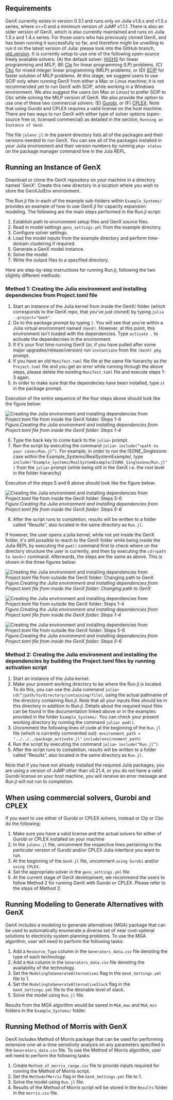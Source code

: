 ## Requirements

GenX currently exists in version 0.3.1 and runs only on Julia v1.6.x and v1.5.x series, where x>=0 and a minimum version of JuMP v1.1.1.
There is also an older version of GenX, which is also currently maintained and runs on Julia 1.3.x and 1.4.x series.
For those users who has previously cloned GenX, and has been running it successfully so far, and therefore might be unwilling to run it on the latest version of Julia:
please look into the GitHub branch, [old_version](https://github.com/GenXProject/GenX/tree/old_version).
It is currently setup to use one of the following open-source freely available solvers:
(A) the default solver: [HiGHS](https://github.com/jump-dev/HiGHS.jl) for linear programming and MILP,
(B) [Clp](https://github.com/jump-dev/Clp.jl) for linear programming (LP) problems,
(C) [Cbc](https://github.com/jump-dev/Cbc.jl) for mixed integer linear programming (MILP) problems,
or (D) [SCIP](https://www.scipopt.org) for faster solution of MILP problems.
At this stage, we suggest users to use SCIP only when running GenX from either a Mac or Linux machine;
it is not recommended yet to run GenX with SCIP, while working in a Windows environment.
We also suggest the users (on Mac or Linux) to prefer SCIP to Cbc while solving the MILP version of GenX.
We also provide the option to use one of these two commercial solvers: 
(E) [Gurobi](https://www.gurobi.com), or
(F) [CPLEX](https://www.ibm.com/analytics/cplex-optimizer).
Note that using Gurobi and CPLEX requires a valid license on the host machine.
There are two ways to run GenX with either type of solver options (open-source free or, licensed commercial) as detailed in the section, `Running an Instance of GenX`.

The file `julenv.jl` in the parent directory lists all of the packages and their versions needed to run GenX. You can see all of the packages installed in your Julia environment and their version numbers by running `pkg> status` on the package manager command line in the Jula REPL.

## Running an Instance of GenX

Download or clone the GenX repository on your machine in a directory named 'GenX'. Create this new directory in a location where you wish to store the GenXJulEnv environment.

The Run.jl file in each of the example sub-folders within `Example_Systems/` provides an example of how to use GenX.jl for capacity expansion modeling. The following are the main steps performed in the Run.jl script:

1. Establish path to environment setup files and GenX source files.
2. Read in model settings `genx_settings.yml` from the example directory.
3. Configure solver settings.
4. Load the model inputs from the example directory and perform time-domain clustering if required.
5. Generate a GenX model instance.
6. Solve the model.
7. Write the output files to a specified directory.

Here are step-by-step instructions for running Run.jl, following the two slightly different methods:

### Method 1: Creating the Julia environment and installing dependencies from Project.toml file

1. Start an instance of the Julia kernel from inside the GenX/ folder (which corresponds to the GenX repo, that you've just cloned) by typing `julia --project="GenX"`.
2. Go to the package prompt by typing `]`. You will see that you're within a Julia virtual environment named `(GenX)`. However, at this point, this environment isn't loaded with the dependencies. Type `activate .` to activate the dependecnies in the environment.
3. If it's your first time running GenX (or, if you have pulled after some major upgrades/release/version) run `instantiate` from the `(GenX) pkg` prompt.
4. If you have an old `Manifest.toml` file file at the same file hierarchy as the `Project.toml` file and you get an error while running through the above steps, please delete the existing `Manifest.toml` file and execute steps 1-3 again.
5. In order to make sure that the dependecies have been installed, type `st` in the package prompt.

Execution of the entire sequence of the four steps above should look like the figure below:

![Creating the Julia environment and installing dependencies from Project.toml file from inside the GenX folder: Steps 1-4](assets/Method1_Julia_Kernel_from_inside_GenX_Step1_Updated.png)
*Figure.Creating the Julia environment and installing dependencies from Project.toml file from inside the GenX folder: Steps 1-4*

6. Type the back key to come back to the `julia>` prompt.
7. Run the script by executing the command `julia> include(“<path to your case>/Run.jl”)`. For example, in order to run the ISONE_Singlezone case within the Example_Systems/RealSystemExample/, type `include("Example_Systems/RealSystemExample/ISONE_Singlezone/Run.jl")` from the `julia>` prompt (while being still in the GenX i.e. the root level in the folder hierarchy)

Execution of the steps 5 and 6 above should look like the figure below:

![Creating the Julia environment and installing dependencies from Project.toml file from inside the GenX folder: Steps 5-6](assets/Method1_Julia_Kernel_from_inside_GenX_Step2_Updated.png)
*Figure.Creating the Julia environment and installing dependencies from Project.toml file from inside the GenX folder: Steps 5-6*

8. After the script runs to completion, results will be written to a folder called “Results”, also located in the same directory as `Run.jl`.

If however, the user opens a julia kernel, while not yet inside the GenX folder, it's still possible to reach to the GenX folder while being inside the Julia REPL by executing the `pwd()` command first to check where on the directory structure the user is currently, and then by executing the `cd(<path to GenX>)` command. Afterwards, the steps are the same as above. This is shown in the three figures below:

![Creating the Julia environment and installing dependencies from Project.toml file from outside the GenX folder: Changing path to GenX](assets/Method1_Julia_Kernel_from_outside_GenX_Step1_Updated.png)
*Figure.Creating the Julia environment and installing dependencies from Project.toml file from inside the GenX folder: Changing path to GenX*

![Creating the Julia environment and installing dependencies from Project.toml file from outside the GenX folder: Steps 1-4](assets/Method1_Julia_Kernel_from_outside_GenX_Step2_Updated.png)
*Figure.Creating the Julia environment and installing dependencies from Project.toml file from inside the GenX folder: Steps 1-4*

![Creating the Julia environment and installing dependencies from Project.toml file from outside the GenX folder: Steps 5-6](assets/Method1_Julia_Kernel_from_outside_GenX_Step3_Updated.png)
*Figure.Creating the Julia environment and installing dependencies from Project.toml file from inside the GenX folder: Steps 5-6*

### Method 2: Creating the Julia environment and installing the dependencies by building the Project.toml files by running activation script

1. Start an instance of the Julia kernel.
2. Make your present working directory to be where the Run.jl is located. To do this, you can use the Julia command `julia> cd(“/path/to/directory/containing/file)`, using the actual pathname of the directory containing Run.jl. Note that all your inputs files should be in this directory in addition to Run.jl. Details about the required input files can be found in the documentation linked above or in the examples provided in the folder `Example_Systems/`. You can check your present working directory by running the command `julia> pwd()`.
3. Uncomment the following lines of code at the beginning of the `Run.jl` file (which is currently commented out):
    `environment_path = "../../../package_activate.jl"`
    `include(environment_path)`
4. Run the script by executing the command `julia> include(“Run.jl”)`.
5. After the script runs to completion, results will be written to a folder called “Results”, also located in the same directory as `Run.jl`.

Note that if you have not already installed the required Julia packages, you are using a version of JuMP other than v0.21.4, or you do not have a valid Gurobi license on your host machine, you will receive an error message and Run.jl will not run to completion.

## When using commercial solvers, Gurobi and CPLEX
If you want to use either of Gurobi or CPLEX solvers, instead or Clp or Cbc do the following:
1. Make sure you have a valid license and the actual solvers for either of Gurobi or CPLEX installed on your machine
2. In the `julenv.jl` file, uncomment the respective lines pertaining to the particular version of Gurobi and/or CPLEX Julia interface you want to run.
3. At the beginning of the `GenX.jl` file, uncomment `using Gurobi` and/or `using CPLEX`.
4. Set the appropriate solver in the `genx_settings.yml` file
5. At the current stage of GenX development, we recommend the users to follow Method 2 for running GenX with Gurobi or CPLEX. Please refer to the steps of Method 2. 


## Running Modeling to Generate Alternatives with GenX

GenX includes a modeling to generate alternatives (MGA) package that can be used to automatically enumerate a diverse set of near cost-optimal solutions to electricity system planning problems. To use the MGA algorithm, user will need to perform the following tasks:

1. Add a `Resource_Type` column in the `Generators_data.csv` file denoting the type of each technology.
2. Add a `MGA` column in the `Generators_data.csv` file denoting the availability of the technology.
3. Set the `ModelingToGenerateAlternatives` flag in the `GenX_Settings.yml` file to 1.
4. Set the `ModelingtoGenerateAlternativeSlack` flag in the `GenX_Settings.yml` file to the desirable level of slack.
5. Solve the model using `Run.jl` file.

Results from the MGA algorithm would be saved in `MGA_max` and `MGA_min` folders in the `Example_Systems/` folder.

## Running Method of Morris with GenX

GenX includes Method of Morris package that can be used for performing extensive one-at-a-time sensitivity analysis on any parameters specified in the `Generators_data.csv` file. To use the Method of Morris algorithm, user will need to perform the following tasks:

1. Create `Method_of_morris_range.csv` file to provide inputs required for running the Method of Morris script.
2. Set the `MethodofMorris` flag in the `GenX_Settings.yml` file to 1.
3. Solve the model using `Run.jl` file.
4. Results of the Method of Morris script will be stored in the `Results` folder in the `morris.csv` file.